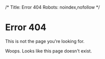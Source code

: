 /*
Title: Error 404
Robots: noindex,nofollow
*/

Error 404
=========

This is not the page you're looking for.

Woops. Looks like this page doesn't exist.
